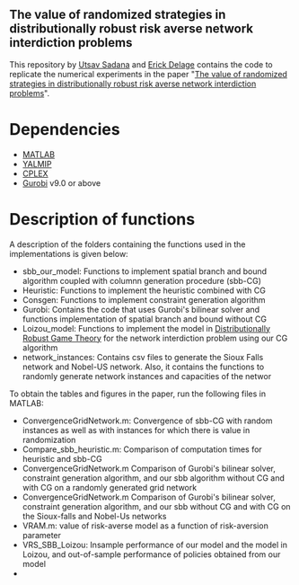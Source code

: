 ## The value of randomized strategies in distributionally robust risk averse network interdiction problems
This repository by [Utsav Sadana](https://utsav19.github.io/) and [Erick Delage](http://tintin.hec.ca/pages/erick.delage/)  contains the code to replicate the numerical experiments in the paper "[The value of randomized strategies in distributionally robust risk averse network interdiction problems](https://arxiv.org/abs/2003.07915)".


# Dependencies

* [MATLAB](https://www.mathworks.com/products/matlab.html)
* [YALMIP](https://yalmip.github.io/) 
* [CPLEX](https://www.ibm.com/analytics/cplex-optimizer) 
* [Gurobi](https://www.gurobi.com/) v9.0 or above


# Description of functions


A description of the folders containing the functions used in the implementations is given below:

- sbb_our_model: Functions to implement spatial branch and bound algorithm coupled with columnn generation procedure (sbb-CG)
- Heuristic: Functions to implement the heuristic combined with CG
- Consgen: Functions to implement constraint generation algorithm
- Gurobi: Contains the code that uses Gurobi's bilinear solver and functions implementation of spatial branch and bound without CG
- Loizou_model: Functions to implement the model in [Distributionally Robust Game Theory](https://arxiv.org/abs/1512.03253) for the network interdiction problem using our CG algorithm
- network_instances: Contains csv files to generate the Sioux Falls network and Nobel-US network. Also, it contains the functions to randomly generate network instances and capacities of the networ


To obtain the tables and figures in the paper, run the following files in MATLAB:

- ConvergenceGridNetwork.m: Convergence of sbb-CG with random instances as well as with instances for which there is value in randomization
- Compare_sbb_heuristic.m: Comparison of computation times for heuristic and sbb-CG
- ConvergenceGridNetwork.m Comparison of Gurobi's bilinear solver, constraint generation algorithm, and our sbb algorithm without CG and with CG on a randomly generated grid network
- ConvergenceGridNetwork.m Comparison of Gurobi's bilinear solver, constraint generation algorithm, and our sbb without CG and with CG on the Sioux-falls and Nobel-Us networks
- VRAM.m: value of risk-averse model as a function of risk-aversion parameter
- VRS_SBB_Loizou: Insample performance of our model and the model in Loizou, and out-of-sample performance of policies obtained from our model
- 

